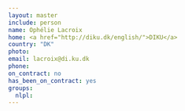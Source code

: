 ```yaml
---
layout: master
include: person
name: Ophélie Lacroix
home: <a href="http://diku.dk/english/">DIKU</a>
country: "DK"
photo:
email: lacroix@di.ku.dk
phone:
on_contract: no
has_been_on_contract: yes
groups:
  nlpl:
---
```

